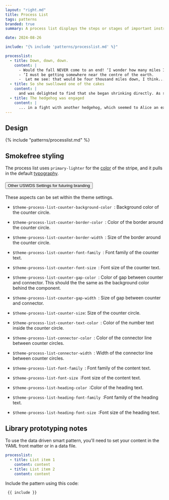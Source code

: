 ```yaml
---
layout: "right.md"
title: Process List
tags: patterns
branded: true
summary: A process list displays the steps or stages of important instructions or processes.

date: 2024-08-26

include: "{% include 'patterns/processlist.md' %}"

processlist:
  - title: Down, down, down.
    content: |
      - Would the fall NEVER come to an end! ‘I wonder how many miles I’ve fallen by this time?’ she said aloud.
      - ‘I must be getting somewhere near the centre of the earth.
      -  Let me see: that would be four thousand miles down, I think...
  - title: So she swollowed one of the cakes
    content: |
      and was delighted to find that she began shrinking directly. As soon as she was small enough to get through the door, she ran out of the house, and found quite a crowd of little animals and birds waiting outside.
  - title: The hedgehog was engaged
    content: |
      ... in a fight with another hedgehog, which seemed to Alice an excellent opportunity for croqueting one of them with the other: the only difficulty was, that her flamingo was gone across to the other side of the garden, where Alice could see it trying in a helpless sort of way to fly up into a tree
---
```


## Design

{% include "patterns/processlist.md" %}


## Smokefree styling
The process list uses `primary-lighter` for the [color](http://localhost:8080/library/styles/colors/) of the stripe, and it pulls in the default [typography](http://localhost:8080/library/styles/type/).


<div class="usa-accordion">
  <h4 class="usa-accordion__heading">
    <button
      type="button"
      class="usa-accordion__button"
      aria-expanded="false"
      aria-controls="e1"
    >
      Other USWDS Settings for futuring branding
    </button>
  </h4>
  <div id="e1" class="usa-accordion__content usa-prose">
These aspects can be set within the theme settings.

- `$theme-process-list-counter-background-color `: Background color of the counter circle.
- `$theme-process-list-counter-border-color `: Color of the border around the counter circle.
- `$theme-process-list-counter-border-width `: Size of the border around the counter circle.
- `$theme-process-list-counter-font-family `: Font family of the counter text.
- `$theme-process-list-counter-font-size `: Font size of the counter text.
- `$theme-process-list-counter-gap-color `: Color of gap between counter and connector. This should the the same as the background color behind the component.
- `$theme-process-list-counter-gap-width `: Size of gap between counter and connector.
- `$theme-process-list-counter-size`: Size of the counter circle.
- `$theme-process-list-counter-text-color `: Color of the number text inside the counter circle.
- `$theme-process-list-connector-color `: Color of the connector line between counter circles.
- `$theme-process-list-connector-width `: Width of the connector line between counter circles.
- `$theme-process-list-font-family `: Font family of the content text.
- `$theme-process-list-font-size `:Font size of the content text.
- `$theme-process-list-heading-color `:Color of the heading text.
- `$theme-process-list-heading-font-family `:Font family of the heading text.
- `$theme-process-list-heading-font-size `:Font size of the heading text.

  </div>
</div>

## Library prototyping notes
To use the data driven smart pattern, you'll need to set your content in the YAML front matter or in a data file.

``` yml
processlist:
  - title: List item 1
    content: content
  - title: List item 2
    content: content
```

Include the pattern using this code:

``` markdown
 {{ include }}
```


